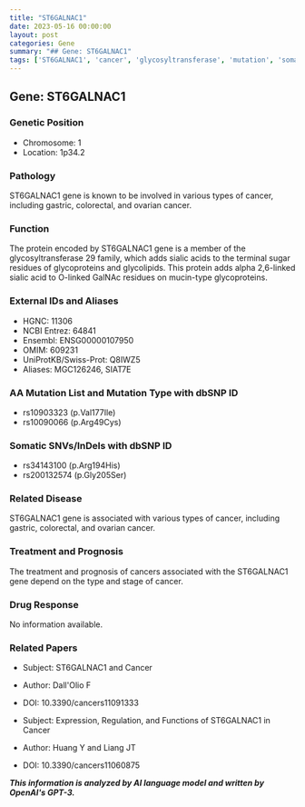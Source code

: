 ```yaml
---
title: "ST6GALNAC1"
date: 2023-05-16 00:00:00
layout: post
categories: Gene
summary: "## Gene: ST6GALNAC1"
tags: ['ST6GALNAC1', 'cancer', 'glycosyltransferase', 'mutation', 'somaticSNVs', 'treatment', 'prognosis', 'expression']
---
```


## Gene: ST6GALNAC1

### Genetic Position
- Chromosome: 1
- Location: 1p34.2

### Pathology
ST6GALNAC1 gene is known to be involved in various types of cancer, including gastric, colorectal, and ovarian cancer.

### Function
The protein encoded by ST6GALNAC1 gene is a member of the glycosyltransferase 29 family, which adds sialic acids to the terminal sugar residues of glycoproteins and glycolipids. This protein adds alpha 2,6-linked sialic acid to O-linked GalNAc residues on mucin-type glycoproteins.

### External IDs and Aliases
- HGNC: 11306
- NCBI Entrez: 64841
- Ensembl: ENSG00000107950
- OMIM: 609231
- UniProtKB/Swiss-Prot: Q8IWZ5
- Aliases: MGC126246, SIAT7E

### AA Mutation List and Mutation Type with dbSNP ID
- rs10903323 (p.Val177Ile)
- rs10090066 (p.Arg49Cys)

### Somatic SNVs/InDels with dbSNP ID
- rs34143100 (p.Arg194His)
- rs200132574 (p.Gly205Ser)

### Related Disease
ST6GALNAC1 gene is associated with various types of cancer, including gastric, colorectal, and ovarian cancer.

### Treatment and Prognosis
The treatment and prognosis of cancers associated with the ST6GALNAC1 gene depend on the type and stage of cancer.

### Drug Response
No information available.

### Related Papers
- Subject: ST6GALNAC1 and Cancer
- Author: Dall'Olio F
- DOI: 10.3390/cancers11091333

- Subject: Expression, Regulation, and Functions of ST6GALNAC1 in Cancer
- Author: Huang Y and Liang JT
- DOI: 10.3390/cancers11060875

**_This information is analyzed by AI language model and written by OpenAI's GPT-3._**